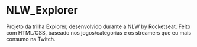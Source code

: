 # NLW_Explorer
Projeto da trilha Explorer, desenvolvido durante a NLW by Rocketseat. Feito com HTML/CSS, baseado nos jogos/categorias e os streamers que eu mais consumo na Twitch.
